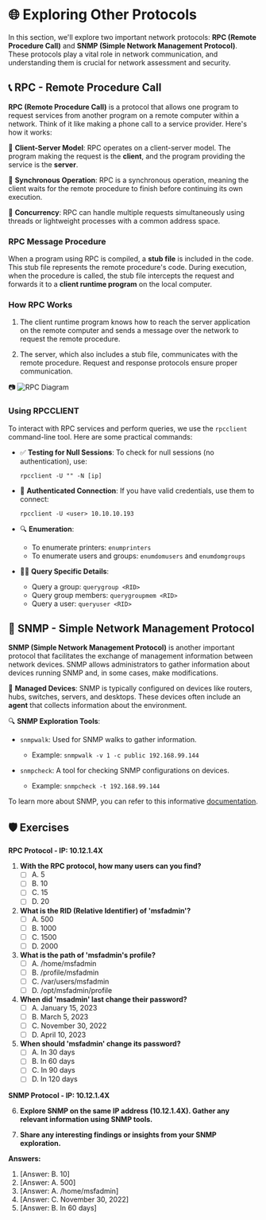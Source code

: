 # 🌐 Exploring Other Protocols

In this section, we'll explore two important network protocols: **RPC (Remote Procedure Call)** and **SNMP (Simple Network Management Protocol)**. These protocols play a vital role in network communication, and understanding them is crucial for network assessment and security.

## 📞 RPC - Remote Procedure Call

**RPC (Remote Procedure Call)** is a protocol that allows one program to request services from another program on a remote computer within a network. Think of it like making a phone call to a service provider. Here's how it works:

📡 **Client-Server Model**: RPC operates on a client-server model. The program making the request is the **client**, and the program providing the service is the **server**.

🤝 **Synchronous Operation**: RPC is a synchronous operation, meaning the client waits for the remote procedure to finish before continuing its own execution.

👥 **Concurrency**: RPC can handle multiple requests simultaneously using threads or lightweight processes with a common address space.

### RPC Message Procedure

When a program using RPC is compiled, a **stub file** is included in the code. This stub file represents the remote procedure's code. During execution, when the procedure is called, the stub file intercepts the request and forwards it to a **client runtime program** on the local computer.

### How RPC Works

1. The client runtime program knows how to reach the server application on the remote computer and sends a message over the network to request the remote procedure.

2. The server, which also includes a stub file, communicates with the remote procedure. Request and response protocols ensure proper communication.

📷 ![RPC Diagram](https://imgs.developpaper.com/imgs/3373452411-a55f9829e92ecdb2_articlex.png)

### Using RPCCLIENT

To interact with RPC services and perform queries, we use the `rpcclient` command-line tool. Here are some practical commands:

- ✅ **Testing for Null Sessions**: To check for null sessions (no authentication), use:
  ```shell
  rpcclient -U "" -N [ip]
  ```

- 🔐 **Authenticated Connection**: If you have valid credentials, use them to connect:
  ```shell
  rpcclient -U <user> 10.10.10.193
  ```

- 🔍 **Enumeration**:
  - To enumerate printers: `enumprinters`
  - To enumerate users and groups: `enumdomusers` and `enumdomgroups`

- 🕵️‍♂️ **Query Specific Details**:
  - Query a group: `querygroup <RID>`
  - Query group members: `querygroupmem <RID>`
  - Query a user: `queryuser <RID>`

## 🧮 SNMP - Simple Network Management Protocol

**SNMP (Simple Network Management Protocol)** is another important protocol that facilitates the exchange of management information between network devices. SNMP allows administrators to gather information about devices running SNMP and, in some cases, make modifications.

📖 **Managed Devices**: SNMP is typically configured on devices like routers, hubs, switches, servers, and desktops. These devices often include an **agent** that collects information about the environment.

🔍 **SNMP Exploration Tools**:
- `snmpwalk`: Used for SNMP walks to gather information.
  - Example: `snmpwalk -v 1 -c public 192.168.99.144`

- `snmpcheck`: A tool for checking SNMP configurations on devices.
  - Example: `snmpcheck -t 192.168.99.144`

To learn more about SNMP, you can refer to this informative [documentation](https://www.pentestpartners.com/security-blog/snmp-simply-not-my-problem-or-is-it/).

## 🛡️ Exercises

**RPC Protocol - IP: 10.12.1.4X**

1. **With the RPC protocol, how many users can you find?**
    - [ ] A. 5
    - [ ] B. 10
    - [ ] C. 15
    - [ ] D. 20

2. **What is the RID (Relative Identifier) of 'msfadmin'?**
    - [ ] A. 500
    - [ ] B. 1000
    - [ ] C. 1500
    - [ ] D. 2000

3. **What is the path of 'msfadmin's profile?**
    - [ ] A. /home/msfadmin
    - [ ] B. /profile/msfadmin
    - [ ] C. /var/users/msfadmin
    - [ ] D. /opt/msfadmin/profile

4. **When did 'msadmin' last change their password?**
    - [ ] A. January 15, 2023
    - [ ] B. March 5, 2023
    - [ ] C. November 30, 2022
    - [ ] D. April 10, 2023

5. **When should 'msfadmin' change its password?**
    - [ ] A. In 30 days
    - [ ] B. In 60 days
    - [ ] C. In 90 days
    - [ ] D. In 120 days

**SNMP Protocol - IP: 10.12.1.4X**

6. **Explore SNMP on the same IP address (10.12.1.4X). Gather any relevant information using SNMP tools.**

7. **Share any interesting findings or insights from your SNMP exploration.**

**Answers:**
1. [Answer: B. 10]
2. [Answer: A. 500]
3. [Answer: A. /home/msfadmin]
4. [Answer: C. November 30, 2022]
5. [Answer: B. In 60 days]